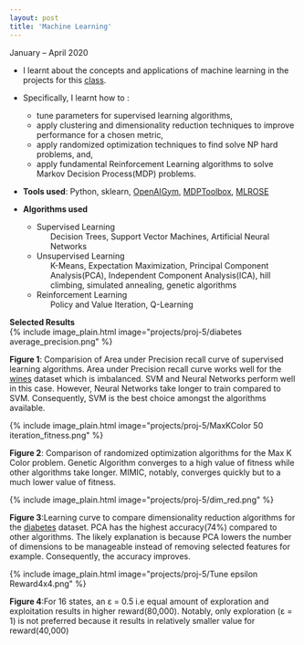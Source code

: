 ```yaml
---
layout: post
title: 'Machine Learning'
---
```


January – April 2020

- I learnt about the concepts and applications of machine learning in the projects for this <a href="https://www.omscs.gatech.edu/cs-7641-machine-learning" target="_blank"> class</a>.

- Specifically, I learnt how to :
    <ul>
    <li> tune parameters for  supervised learning algorithms,</li>

    <li> apply clustering and dimensionality reduction techniques to improve performance for a  chosen metric,</li>

    <li>apply randomized optimization techniques to find solve NP hard problems, and,</li>
    <li> apply fundamental Reinforcement Learning algorithms to solve Markov Decision Process(MDP) problems.</li>

    </ul>

- **Tools used**: Python, sklearn, <a href="https://gym.openai.com/" target="_blank"> OpenAIGym</a>, <a href="https://pymdptoolbox.readthedocs.io/en/latest/api/mdptoolbox.html" target="_blank"> MDPToolbox</a>, <a href="https://mlrose.readthedocs.io/en/stable/" target="_blank"> MLROSE</a>
- **Algorithms used**
    <ul>
        <li>Supervised Learning
            <ul>Decision Trees, Support Vector Machines, Artificial Neural Networks</ul>
        </li>
        <li>Unsupervised Learning
            <ul>K-Means, Expectation Maximization, Principal Component Analysis(PCA), Independent Component Analysis(ICA), hill climbing, simulated annealing, genetic algorithms </ul>  
        </li>          
        <li>Reinforcement Learning
            <ul>Policy and Value Iteration, Q-Learning </ul>
        </li>
    </ul>

**Selected Results**    
{% include image_plain.html image="projects/proj-5/diabetes average_precision.png" %}

**Figure 1**: Comparision of Area under Precision recall curve of supervised learning algorithms. Area under Precision recall curve works well for the <a href="http://archive.ics.uci.edu/ml/datasets/Wine/dataset" target="_blank"> wines</a> dataset  which is imbalanced. SVM and Neural Networks perform well in this case. However, Neural Networks take longer to train compared to SVM. Consequently, SVM is the best choice amongst the algorithms available.

{% include image_plain.html image="projects/proj-5/MaxKColor 50 iteration_fitness.png" %}

**Figure 2**: Comparison of randomized optimization algorithms for the Max K Color problem.
Genetic Algorithm converges to a high value of fitness while other algorithms take
longer. MIMIC, notably, converges quickly but to a much lower value of fitness. 

{% include image_plain.html image="projects/proj-5/dim_red.png" %}

**Figure 3**:Learning curve to compare dimensionality reduction algorithms for the  <a href="https://www.kaggle.com/uciml/pima-indians-diabetes-database" target="_blank"> diabetes</a> dataset. PCA has the highest accuracy(74%) compared to other algorithms. The likely explanation is because PCA lowers the number of dimensions to be manageable instead of removing selected features for example. Consequently, the accuracy improves.

{% include image_plain.html image="projects/proj-5/Tune epsilon Reward4x4.png" %}

**Figure 4**:For 16 states, an ε = 0.5 i.e equal amount of exploration and exploitation results in higher
reward(80,000). Notably, only exploration (ε = 1) is not preferred because it results in
relatively smaller value for reward(40,000)
